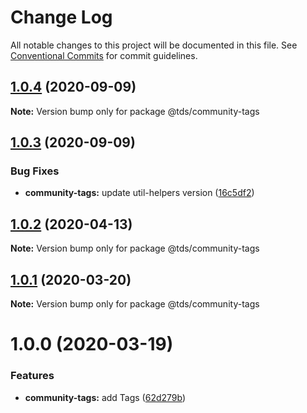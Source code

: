 # Change Log

All notable changes to this project will be documented in this file.
See [Conventional Commits](https://conventionalcommits.org) for commit guidelines.

## [1.0.4](https://github.com/telus/tds-community/compare/@tds/community-tags@1.0.3...@tds/community-tags@1.0.4) (2020-09-09)

**Note:** Version bump only for package @tds/community-tags





## [1.0.3](https://github.com/telus/tds-community/compare/@tds/community-tags@1.0.2...@tds/community-tags@1.0.3) (2020-09-09)


### Bug Fixes

* **community-tags:** update util-helpers version ([16c5df2](https://github.com/telus/tds-community/commit/16c5df252080f0010b76a26841e3ed197e69b303))





## [1.0.2](https://github.com/telus/tds-community/compare/@tds/community-tags@1.0.1...@tds/community-tags@1.0.2) (2020-04-13)

**Note:** Version bump only for package @tds/community-tags





## [1.0.1](https://github.com/telus/tds-community/compare/@tds/community-tags@1.0.0...@tds/community-tags@1.0.1) (2020-03-20)

**Note:** Version bump only for package @tds/community-tags





# 1.0.0 (2020-03-19)


### Features

* **community-tags:** add Tags ([62d279b](https://github.com/telus/tds-community/commit/62d279b))
